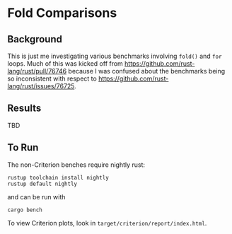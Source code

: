 # Fold Comparisons

## Background

This is just me investigating various benchmarks involving `fold()` and `for` loops.
Much of this was kicked off from https://github.com/rust-lang/rust/pull/76746 because
I was confused about the benchmarks being so inconsistent with respect to
https://github.com/rust-lang/rust/issues/76725.

## Results

TBD

## To Run

The non-Criterion benches require nightly rust:

```
rustup toolchain install nightly
rustup default nightly
```

and can be run with

```
cargo bench
```

To view Criterion plots, look in `target/criterion/report/index.html`.
